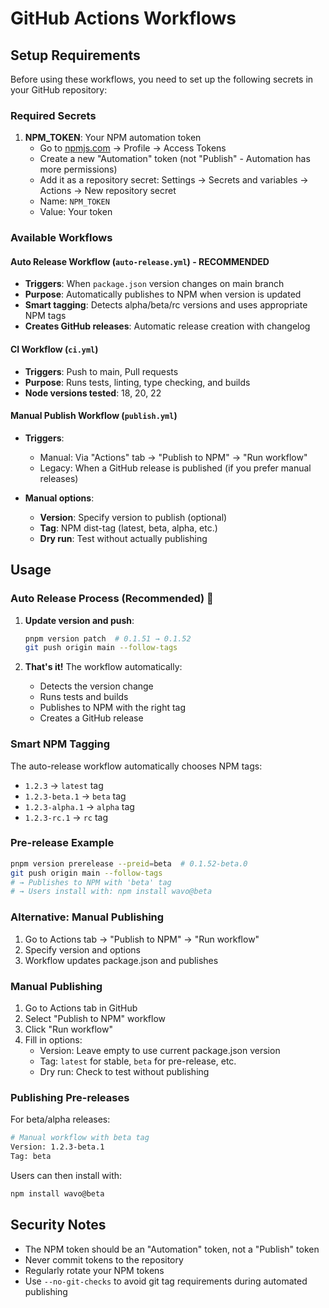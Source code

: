# GitHub Actions Workflows

## Setup Requirements

Before using these workflows, you need to set up the following secrets in your GitHub repository:

### Required Secrets

1. **NPM_TOKEN**: Your NPM automation token
   - Go to [npmjs.com](https://www.npmjs.com) → Profile → Access Tokens
   - Create a new "Automation" token (not "Publish" - Automation has more permissions)
   - Add it as a repository secret: Settings → Secrets and variables → Actions → New repository secret
   - Name: `NPM_TOKEN`
   - Value: Your token

### Available Workflows

#### Auto Release Workflow (`auto-release.yml`) - **RECOMMENDED**
- **Triggers**: When `package.json` version changes on main branch
- **Purpose**: Automatically publishes to NPM when version is updated
- **Smart tagging**: Detects alpha/beta/rc versions and uses appropriate NPM tags
- **Creates GitHub releases**: Automatic release creation with changelog

#### CI Workflow (`ci.yml`)
- **Triggers**: Push to main, Pull requests
- **Purpose**: Runs tests, linting, type checking, and builds
- **Node versions tested**: 18, 20, 22

#### Manual Publish Workflow (`publish.yml`)
- **Triggers**: 
  - Manual: Via "Actions" tab → "Publish to NPM" → "Run workflow"
  - Legacy: When a GitHub release is published (if you prefer manual releases)
  
- **Manual options**:
  - **Version**: Specify version to publish (optional)
  - **Tag**: NPM dist-tag (latest, beta, alpha, etc.)
  - **Dry run**: Test without actually publishing

## Usage

### Auto Release Process (Recommended) 🚀

1. **Update version and push**:
   ```bash
   pnpm version patch  # 0.1.51 → 0.1.52
   git push origin main --follow-tags
   ```

2. **That's it!** The workflow automatically:
   - Detects the version change
   - Runs tests and builds
   - Publishes to NPM with the right tag
   - Creates a GitHub release

### Smart NPM Tagging
The auto-release workflow automatically chooses NPM tags:
- `1.2.3` → `latest` tag
- `1.2.3-beta.1` → `beta` tag  
- `1.2.3-alpha.1` → `alpha` tag
- `1.2.3-rc.1` → `rc` tag

### Pre-release Example
```bash
pnpm version prerelease --preid=beta  # 0.1.52-beta.0
git push origin main --follow-tags
# → Publishes to NPM with 'beta' tag
# → Users install with: npm install wavo@beta
```

### Alternative: Manual Publishing
1. Go to Actions tab → "Publish to NPM" → "Run workflow"
2. Specify version and options
3. Workflow updates package.json and publishes

### Manual Publishing
1. Go to Actions tab in GitHub
2. Select "Publish to NPM" workflow
3. Click "Run workflow"
4. Fill in options:
   - Version: Leave empty to use current package.json version
   - Tag: `latest` for stable, `beta` for pre-release, etc.
   - Dry run: Check to test without publishing

### Publishing Pre-releases
For beta/alpha releases:
```bash
# Manual workflow with beta tag
Version: 1.2.3-beta.1
Tag: beta
```

Users can then install with:
```bash
npm install wavo@beta
```

## Security Notes

- The NPM token should be an "Automation" token, not a "Publish" token
- Never commit tokens to the repository
- Regularly rotate your NPM tokens
- Use `--no-git-checks` to avoid git tag requirements during automated publishing